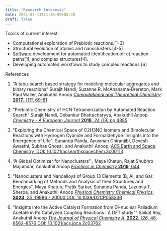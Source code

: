 ```yaml
---
title: "Research Interests"
date: 2021-02-11T21:36:09+05:30
draft: false
---
```


Topics of current interest:

*    Computational exploration of Prebiotic reactions.[1-3]
*    Structural evolution of atomic and nanoclusters.[4-5]
*    [Software](http://www.chemistry.iitkgp.ac.in/~anoop/publications/software/pyar/) development for automated identification of: a) reaction paths[1], and complex structures[4].
*    Developing automated workflows to study complex reactions.[6]

References

1.  “A tabu-search based strategy for modeling molecular aggregates and
    binary reactions” Surajit Nandi, Suzanne R. McAnanama-Brereton, Mark
    Paul Waller, Anakuthil Anoop [*Computational and Theoretical Chemistry* 
    **2017**, *1111*, 
    69-81](https://www.sciencedirect.com/science/article/pii/S2210271X17301627)

2.  “Prebiotic Chemistry of HCN Tetramerization by Automated Reaction
    Search” Surajit Nandi, Debankur Bhattacharyya, Anakuthil Anoop
    [*Chemistry - A European Journal* **2018**, *24 (19)* pp
    4885](http://onlinelibrary.wiley.com/doi/10.1002/chem.201705492/full)


3.  "Exploring the Chemical Space of C2H3NO Isomers and Bimolecular Reactions
    with Hydrogen Cyanide and Formaldehyde: Insights into the Emergence of 
    Life", Sunanda Panda, Ayusman Chiranjibi, Devesh Awasthi, Subhas Ghosal, 
    and Anakuthil Anoop, 
    [ACS Earth and Space Chemistry, 
    DOI: 10.1021/acsearthspacechem.3c00113
    ](https://doi.org/10.1021/acsearthspacechem.3c00113)

4.  “A Global Optimizer for Nanoclusters” ,
    Maya Khatun, Rajat Shubhro Majumdar, Anakuthil Anoop 
    [*Frontiers in Chemistry* **2019**, 
    644](https://www.frontiersin.org/articles/10.3389/fchem.2019.00644/abstract)

5.  "Nanoclusters and Nanoalloys of Group 13 Elements (B, Al, and Ga): 
    Benchmarking of Methods and Analysis of their Structures and Energies",
    Maya Khatun, Pratik Sarkar, Sunanda Panda, Lazumla T. Sherpa, and 
    Anakuthil Anoop [*Physical Chemistry Chemical Physics*, **2023**, 
    *25*, 19986 - 20000 
    DOI: 10.1039/D2CP05833B](https://doi.org/10.1039/D2CP05833B)

6.  "Insights into the Active Catalyst Formation from Di-nuclear
    Palladium Acetate in Pd Catalyzed Coupling Reactions : A DFT study""
    Saikat Roy, Anakuthil Anoop
    [*The Journal of Physical Chemistry A*, **2022**, *126*, 46, 8562–8576
    DOI: 10.1021/acs.jpca.2c03762](https://doi.org/10.1021/acs.jpca.2c03762)


